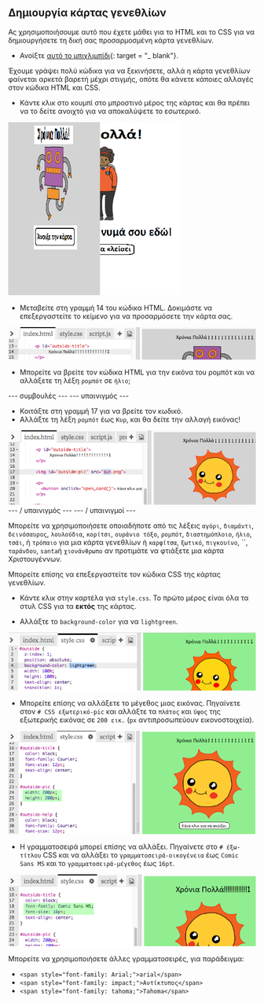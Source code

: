 ## Δημιουργία κάρτας γενεθλίων

Ας χρησιμοποιήσουμε αυτό που έχετε μάθει για το HTML και το CSS για να δημιουργήσετε τη δική σας προσαρμοσμένη κάρτα γενεθλίων.

+ Ανοίξτε [αυτό το μπιχλιμπίδι](http://jumpto.cc/web-card){: target = "_ blank"}.

Έχουμε γράψει πολύ κώδικα για να ξεκινήσετε, αλλά η κάρτα γενεθλίων φαίνεται αρκετά βαρετή μέχρι στιγμής, οπότε θα κάνετε κάποιες αλλαγές στον κώδικα HTML και CSS.

+ Κάντε κλικ στο κουμπί στο μπροστινό μέρος της κάρτας και θα πρέπει να το δείτε ανοιχτό για να αποκαλύψετε το εσωτερικό.

![screenshot](images/birthday-click.png)

+ Μεταβείτε στη γραμμή 14 του κώδικα HTML. Δοκιμάστε να επεξεργαστείτε το κείμενο για να προσαρμόσετε την κάρτα σας.

![screenshot](images/birthday-card-html.png)

+ Μπορείτε να βρείτε τον κώδικα HTML για την εικόνα του ρομπότ και να αλλάξετε τη λέξη `ρομπότ` σε `ήλιο`;

\--- συμβουλές \--- \--- υπαινιγμός \---

+ Κοιτάξτε στη γραμμή 17 για να βρείτε τον κωδικό.
+ Αλλάξτε τη λέξη `ρομπότ` έως `Κυρ`, και θα δείτε την αλλαγή εικόνας!

![screenshot](images/birthday-card-sun.png) \--- / υπαινιγμός \--- \--- / υπαινιγμοί \---

Μπορείτε να χρησιμοποιήσετε οποιαδήποτε από τις λέξεις `αγόρι`, `διαμάντι`, `δεινόσαυρος`, `λουλούδια`, `κορίτσι`, `ουράνιο τόξο`, `ρομπότ`, `διαστημόπλοιο`, `ήλιο`, `τσάι`, ή `τρόπαιο` για μια κάρτα γενεθλίων ή `καρφίτσα`, `ξωτικό`, `πιγκουίνο`, ``, `ταράνδου`, `santa`ή `χιονάνθρωπο` αν προτιμάτε να φτιάξετε μια κάρτα Χριστουγέννων.

Μπορείτε επίσης να επεξεργαστείτε τον κώδικα CSS της κάρτας γενεθλίων.

+ Κάντε κλικ στην καρτέλα για `style.css`. Το πρώτο μέρος είναι όλα τα στυλ CSS για τα **εκτός** της κάρτας.

+ Αλλάξτε το `background-color` για να `lightgreen`.

![screenshot](images/birthday-card-outside.png)

+ Μπορείτε επίσης να αλλάξετε το μέγεθος μιας εικόνας. Πηγαίνετε στον `# CSS εξωτερικό-pic` και αλλάξτε τα `πλάτος` και `ύψος` της εξωτερικής εικόνας σε `200 εικ.` (`px` αντιπροσωπεύουν εικονοστοιχεία).

![screenshot](images/birthday-card-size.png)

+ Η γραμματοσειρά μπορεί επίσης να αλλάξει. Πηγαίνετε στο `# έξω-τίτλου` CSS και να αλλάξει το `γραμματοσειρά-οικογένεια` έως `Comic Sans MS` και το `γραμματοσειρά-μέγεθος` έως `16pt`.

![screenshot](images/birthday-card-font.png)

Μπορείτε να χρησιμοποιήσετε άλλες γραμματοσειρές, για παράδειγμα:

+ `<span style="font-family: Arial;">arial</span>`
+ `<span style="font-family: impact;">Αντίκτυπος</span>`
+ `<span style="font-family: tahoma;">Tahoma</span>`